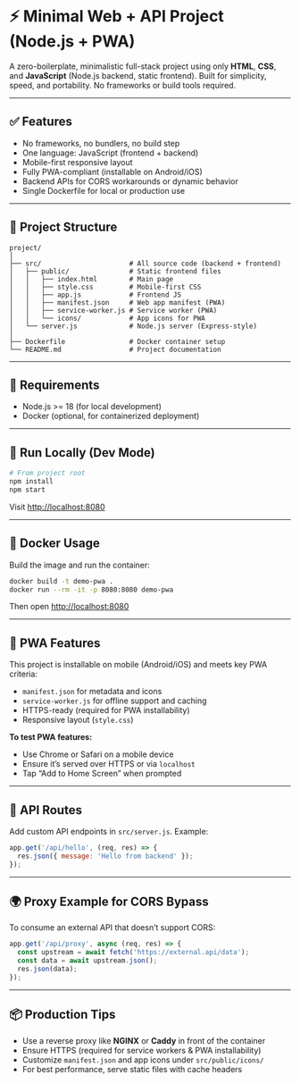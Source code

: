 
# ⚡ Minimal Web + API Project (Node.js + PWA)


A zero-boilerplate, minimalistic full-stack project using only **HTML**, **CSS**, and **JavaScript** (Node.js backend, static frontend). Built for simplicity, speed, and portability. No frameworks or build tools required.

---


## ✅ Features

- No frameworks, no bundlers, no build step
- One language: JavaScript (frontend + backend)
- Mobile-first responsive layout
- Fully PWA-compliant (installable on Android/iOS)
- Backend APIs for CORS workarounds or dynamic behavior
- Single Dockerfile for local or production use

---


## 📁 Project Structure

```
project/
│
├── src/                      # All source code (backend + frontend)
│   ├── public/               # Static frontend files
│   │   ├── index.html        # Main page
│   │   ├── style.css         # Mobile-first CSS
│   │   ├── app.js            # Frontend JS
│   │   ├── manifest.json     # Web app manifest (PWA)
│   │   ├── service-worker.js # Service worker (PWA)
│   │   └── icons/            # App icons for PWA
│   └── server.js             # Node.js server (Express-style)
│
├── Dockerfile                # Docker container setup
└── README.md                 # Project documentation
```

---


## 🧱 Requirements

- Node.js >= 18 (for local development)
- Docker (optional, for containerized deployment)

---


## 🚀 Run Locally (Dev Mode)

```bash
# From project root
npm install
npm start
```

Visit [http://localhost:8080](http://localhost:8080)

---


## 🐳 Docker Usage

Build the image and run the container:

```bash
docker build -t demo-pwa .
docker run --rm -it -p 8080:8080 demo-pwa
```

Then open [http://localhost:8080](http://localhost:8080)

---


## 📱 PWA Features

This project is installable on mobile (Android/iOS) and meets key PWA criteria:
- `manifest.json` for metadata and icons
- `service-worker.js` for offline support and caching
- HTTPS-ready (required for PWA installability)
- Responsive layout (`style.css`)

**To test PWA features:**
- Use Chrome or Safari on a mobile device
- Ensure it’s served over HTTPS or via `localhost`
- Tap “Add to Home Screen” when prompted

---


## 🔌 API Routes

Add custom API endpoints in `src/server.js`. Example:

```js
app.get('/api/hello', (req, res) => {
  res.json({ message: 'Hello from backend' });
});
```

---


## 🌍 Proxy Example for CORS Bypass

To consume an external API that doesn’t support CORS:

```js
app.get('/api/proxy', async (req, res) => {
  const upstream = await fetch('https://external.api/data');
  const data = await upstream.json();
  res.json(data);
});
```

---


## 📦 Production Tips

- Use a reverse proxy like **NGINX** or **Caddy** in front of the container
- Ensure HTTPS (required for service workers & PWA installability)
- Customize `manifest.json` and app icons under `src/public/icons/`
- For best performance, serve static files with cache headers
